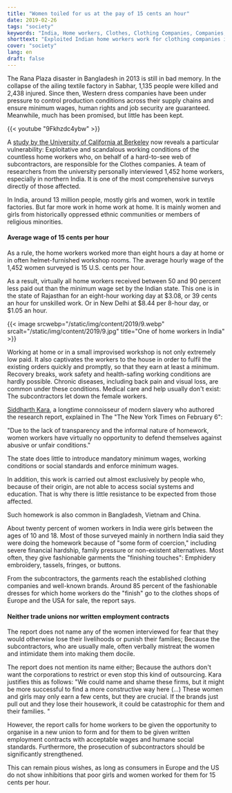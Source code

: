 ```yaml
---
title: "Women toiled for us at the pay of 15 cents an hour"
date: 2019-02-26
tags: "society"
keywords: "India, Home workers, Clothes, Clothing Companies, Companies, World Companies, USA, Berkeley, University, Study"
shorttext: "Exploited Indian home workers work for clothing companies in Europe and the US, the University of California uncovers."
cover: "society"
lang: en
draft: false
---
```


The Rana Plaza disaster in Bangladesh in 2013 is still in bad memory. In the collapse of the ailing textile factory in Sabhar, 1,135 people were killed and 2,438 injured. Since then, Western dress companies have been under pressure to control production conditions across their supply chains and ensure minimum wages, human rights and job security are guaranteed. Meanwhile, much has been promised, but little has been kept.

{{< youtube "9Fkhzdc4ybw" >}}

A [study by the University of California at Berkeley](/static/downloads/tainted-garments.pdf "Tainted Gamrments - The exploitation of woman and girls in Indias home based Garment Sector") now reveals a particular vulnerability: Exploitative and scandalous working conditions of the countless home workers who, on behalf of a hard-to-see web of subcontractors, are responsible for the Clothes companies. A team of researchers from the university personally interviewed 1,452 home workers, especially in northern India. It is one of the most comprehensive surveys directly of those affected.

In India, around 13 million people, mostly girls and women, work in textile factories. But far more work in home work at home. It is mainly women and girls from historically oppressed ethnic communities or members of religious minorities.

#### Average wage of 15 cents per hour

As a rule, the home workers worked more than eight hours a day at home or in often helmet-furnished workshop rooms. The average hourly wage of the 1,452 women surveyed is 15 U.S. cents per hour.

As a result, virtually all home workers received between 50 and 90 percent less paid out than the minimum wage set by the Indian state. This one is in the state of Rajasthan for an eight-hour working day at $3.08, or 39 cents an hour for unskilled work. Or in New Delhi at $8.44 per 8-hour day, or $1.05 an hour.

{{< image srcwebp="/static/img/content/2019/9.webp" srcalt="/static/img/content/2019/9.jpg" title="One of home workers in India" >}}

Working at home or in a small improvised workshop is not only extremely low paid. It also captivates the workers to the house in order to fulfil the existing orders quickly and promptly, so that they earn at least a minimum. Recovery breaks, work safety and health-safing working conditions are hardly possible. Chronic diseases, including back pain and visual loss, are common under these conditions. Medical care and help usually don't exist: The subcontractors let down the female workers.

[Siddharth Kara](https://en.wikipedia.org/wiki/Siddharth_Kara "Siddharth Kara"), a longtime connoisseur of modern slavery who authored the research report, explained in The "The New York Times on February 6":

"Due to the lack of transparency and the informal nature of homework, women workers have virtually no opportunity to defend themselves against abusive or unfair conditions." 

The state does little to introduce mandatory minimum wages, working conditions or social standards and enforce minimum wages.

In addition, this work is carried out almost exclusively by people who, because of their origin, are not able to access social systems and education. That is why there is little resistance to be expected from those affected.

Such homework is also common in Bangladesh, Vietnam and China.

About twenty percent of women workers in India were girls between the ages of 10 and 18. Most of those surveyed mainly in northern India said they were doing the homework because of "some form of coercion," including severe financial hardship, family pressure or non-existent alternatives. Most often, they give fashionable garments the "finishing touches": Emphidery embroidery, tassels, fringes, or buttons.

From the subcontractors, the garments reach the established clothing companies and well-known brands. Around 85 percent of the fashionable dresses for which home workers do the "finish" go to the clothes shops of Europe and the USA for sale, the report says.

#### Neither trade unions nor written employment contracts

The report does not name any of the women interviewed for fear that they would otherwise lose their livelihoods or punish their families; Because the subcontractors, who are usually male, often verbally mistreat the women and intimidate them into making them docile.

The report does not mention its name either; Because the authors don't want the corporations to restrict or even stop this kind of outsourcing. Kara justifies this as follows: "We could name and shame these firms, but it might be more successful to find a more constructive way here (...) These women and girls may only earn a few cents, but they are crucial. If the brands just pull out and they lose their housework, it could be catastrophic for them and their families. "

However, the report calls for home workers to be given the opportunity to organise in a new union to form and for them to be given written employment contracts with acceptable wages and humane social standards. Furthermore, the prosecution of subcontractors should be significantly strengthened.

This can remain pious wishes, as long as consumers in Europe and the US do not show inhibitions that poor girls and women worked for them for 15 cents per hour.

